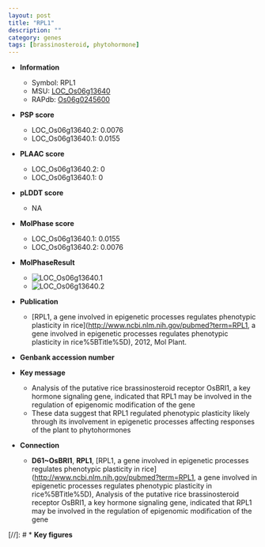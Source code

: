 ```yaml
---
layout: post
title: "RPL1"
description: ""
category: genes
tags: [brassinosteroid, phytohormone]
---
```


* **Information**  
    + Symbol: RPL1  
    + MSU: [LOC_Os06g13640](http://rice.plantbiology.msu.edu/cgi-bin/ORF_infopage.cgi?orf=LOC_Os06g13640)  
    + RAPdb: [Os06g0245600](http://rapdb.dna.affrc.go.jp/viewer/gbrowse_details/irgsp1?name=Os06g0245600)  

* **PSP score**  
    + LOC_Os06g13640.2: 0.0076 
    + LOC_Os06g13640.1: 0.0155 

* **PLAAC score**  
    + LOC_Os06g13640.2: 0 
    + LOC_Os06g13640.1: 0 

* **pLDDT score**
    + NA


* **MolPhase score**
    + LOC_Os06g13640.1: 0.0155
    + LOC_Os06g13640.2: 0.0076

* **MolPhaseResult**
    + ![LOC_Os06g13640.1](https://ricepsp.github.io/pictures/LOC_Os06g/LOC_Os06g13640.1.png)
    + ![LOC_Os06g13640.2](https://ricepsp.github.io/pictures/LOC_Os06g/LOC_Os06g13640.2.png)

* **Publication**  
    + [RPL1, a gene involved in epigenetic processes regulates phenotypic plasticity in rice](http://www.ncbi.nlm.nih.gov/pubmed?term=RPL1, a gene involved in epigenetic processes regulates phenotypic plasticity in rice%5BTitle%5D), 2012, Mol Plant.

* **Genbank accession number**  

* **Key message**  
    + Analysis of the putative rice brassinosteroid receptor OsBRI1, a key hormone signaling gene, indicated that RPL1 may be involved in the regulation of epigenomic modification of the gene
    + These data suggest that RPL1 regulated phenotypic plasticity likely through its involvement in epigenetic processes affecting responses of the plant to phytohormones

* **Connection**  
    + __D61~OsBRI1__, __RPL1__, [RPL1, a gene involved in epigenetic processes regulates phenotypic plasticity in rice](http://www.ncbi.nlm.nih.gov/pubmed?term=RPL1, a gene involved in epigenetic processes regulates phenotypic plasticity in rice%5BTitle%5D), Analysis of the putative rice brassinosteroid receptor OsBRI1, a key hormone signaling gene, indicated that RPL1 may be involved in the regulation of epigenomic modification of the gene

[//]: # * **Key figures**  


